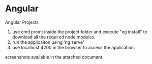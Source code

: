# Angular
 Angular Projects
1. use cmd promt inside the project folder and execute "ng install" to download all the required node modules.
2. run the applicaiton using 'ng serve'
3. use localhost:4200 in the browser to access the application.


screenshots available in the attached document
